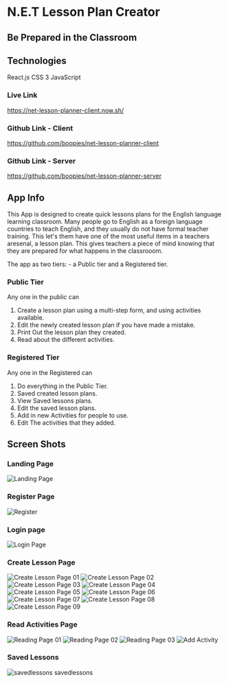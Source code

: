 N.E.T Lesson Plan Creator
=========================
Be Prepared in the Classroom
-----------------------------

## Technologies
React.js
CSS 3
JavaScript

### Live Link
https://net-lesson-planner-client.now.sh/

### Github Link - Client
https://github.com/boopies/net-lesson-planner-client

### Github Link - Server
https://github.com/boopies/net-lesson-planner-server

## App Info
This App is designed to create quick lessons plans for the English language learning classroom.
Many people go to English as a foreign language countries to teach English, and they usually do not
have formal teacher training. This let's them have one of the most useful items in a teachers
aresenal, a lesson plan. This gives teachers a piece of mind knowing that they are prepared for what 
happens in the classrooom. 

The app as two tiers: -  a Public tier and a Registered tier.

### Public Tier

Any one in the public can

1. Create a lesson plan using a multi-step form, and using activities available.
2. Edit the newly created lesson plan if you have made a mistake.
3. Print Out the lesson plan they created.
4. Read about the different activities.


### Registered Tier

Any one in the Registered can

1. Do everything in the Public Tier.
2. Saved created lesson plans.
3. View Saved lessons plans.
3. Edit the saved lesson plans.
4. Add in new Activities for people to use.
5. Edit The activities that they added.


## Screen Shots
### Landing Page
![Landing Page](/screenshots/landingpage.png)

### Register Page
![Register](/screenshots/register.png)

### Login page
![Login Page](/screenshots/login.png)

### Create Lesson Page
![Create Lesson Page 01](/screenshots/create01.png)
![Create Lesson Page 02](/screenshots/create02.png)
![Create Lesson Page 03](/screenshots/create03.png)
![Create Lesson Page 04](/screenshots/create04.png)
![Create Lesson Page 05](/screenshots/create05.png)
![Create Lesson Page 06](/screenshots/create06.png)
![Create Lesson Page 07](/screenshots/create07.png)
![Create Lesson Page 08](/screenshots/create08.png)
![Create Lesson Page 09](/screenshots/create09.png)

### Read Activities Page
![Reading Page 01](/screenshots/read01.png)
![Reading Page 02](/screenshots/read02.png)
![Reading Page 03](/screenshots/read03.png)
![Add Activity](/screenshots/addactivities.png)

### Saved Lessons
![savedlessons](/screenshots/savedlessons.png)
savedlessons